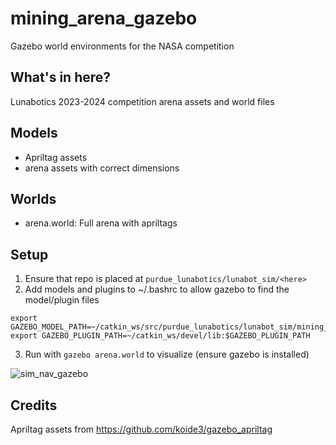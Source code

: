 # mining_arena_gazebo
Gazebo world environments for the NASA competition
## What's in here?
Lunabotics 2023-2024 competition arena assets and world files

## Models
- Apriltag assets
- arena assets with correct dimensions
## Worlds
- arena.world: Full arena with apriltags

## Setup
1. Ensure that repo is placed at `purdue_lunabotics/lunabot_sim/<here>`
2. Add models and plugins to ~/.bashrc to allow gazebo to find the model/plugin files
```
export GAZEBO_MODEL_PATH=~/catkin_ws/src/purdue_lunabotics/lunabot_sim/mining_arena_gazebo/models:$GAZEBO_MODEL_PATH
export GAZEBO_PLUGIN_PATH=~/catkin_ws/devel/lib:$GAZEBO_PLUGIN_PATH

```
3. Run with `gazebo arena.world` to visualize (ensure gazebo is installed)

![sim_nav_gazebo](https://user-images.githubusercontent.com/41026849/163585429-cf9080de-40e7-4be1-9648-d75ab31ae4af.png)

## Credits
Apriltag assets from https://github.com/koide3/gazebo_apriltag
